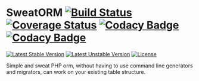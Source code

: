 # SweatORM [![Build Status](https://travis-ci.org/tomvlk/sweat-orm.svg)](https://travis-ci.org/tomvlk/sweat-orm) [![Coverage Status](https://coveralls.io/repos/tomvlk/sweat-orm/badge.svg?branch=master&service=github)](https://coveralls.io/github/tomvlk/sweat-orm?branch=master) [![Codacy Badge](https://api.codacy.com/project/badge/grade/b90c424851234082a43a0c0c94de7922)](https://www.codacy.com/app/tomvalk/sweat-orm) [![Codacy Badge](https://api.codacy.com/project/badge/coverage/b90c424851234082a43a0c0c94de7922)](https://www.codacy.com/app/tomvalk/sweat-orm)
[![Latest Stable Version](https://poser.pugx.org/tomvlk/sweat-orm/v/stable)](https://packagist.org/packages/tomvlk/sweat-orm) [![Latest Unstable Version](https://poser.pugx.org/tomvlk/sweat-orm/v/unstable)](https://packagist.org/packages/tomvlk/sweat-orm) [![License](https://poser.pugx.org/tomvlk/sweat-orm/license)](https://packagist.org/packages/tomvlk/sweat-orm)

Simple and sweat PHP orm, without having to use command line generators and migrators, can work on your existing table structure.
